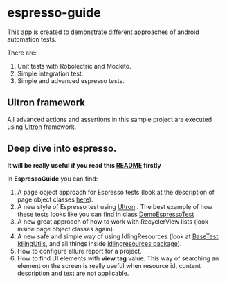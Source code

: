# espresso-guide

This app is created to demonstrate different approaches of android automation tests.

There are:
1. Unit tests with Robolectric and Mockito.
2. Simple integration test.
3. Simple and advanced espresso tests.

## Ultron framework

All advanced actions and assertions in this sample project are executed using [Ultron](https://github.com/alex-tiurin/ultron) framework.

## Deep dive into espresso.  

**It will be really useful if you read this [README](https://github.com/alex-tiurin/ultron) firstly**

In **EspressoGuide** you can find:

1. A page object approach for Espresso tests (look at the description of page object classes [here](https://github.com/alex-tiurin/espresso-guide/tree/master/app/src/androidTest/java/com/atiurin/espressoguide/pages)).
2. A new style of Espresso test using [Ultron](https://github.com/alex-tiurin/ultron) . 
The best example of how these tests looks like you can find in class [DemoEspressoTest](https://github.com/alex-tiurin/espresso-guide/blob/master/app/src/androidTest/java/com/atiurin/espressoguide/tests/DemoEspressoTest.kt)
3. A new great approach of how to work with RecyclerView lists (look inside page object classes again). 
4. A new safe and simple way of using IdlingResources (look at [BaseTest](https://github.com/alex-tiurin/espresso-guide/blob/master/app/src/androidTest/java/com/atiurin/espressoguide/tests/BaseTest.kt), 
[IdlingUtils](https://github.com/alex-tiurin/espresso-guide/blob/master/app/src/androidTest/java/com/atiurin/espressoguide/framework/IdlingUtils.kt), and all things inside [idlingresources package](https://github.com/alex-tiurin/espresso-guide/tree/master/app/src/main/java/com/atiurin/espressoguide/idlingresources)).
5. How to configure allure report for a project.
6. How to find UI elements with **view.tag** value. This way of searching an element  on the screen is really useful when resource id, content description and text are not applicable.








